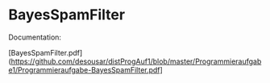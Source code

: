 # BayesSpamFilter

Documentation:

[BayesSpamFilter.pdf](https://github.com/desousar/distProgAuf1/blob/master/Programmieraufgabe1/Programmieraufgabe-BayesSpamFilter.pdf]
